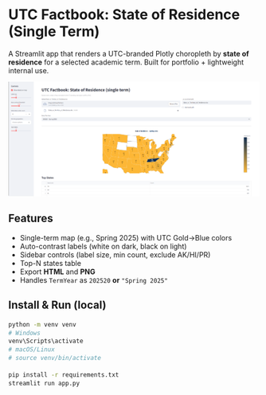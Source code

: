# UTC Factbook: State of Residence (Single Term)

A Streamlit app that renders a UTC-branded Plotly choropleth by **state of residence** for a selected academic term. Built for portfolio + lightweight internal use.

![Screenshot](images/screenshot.PNG)

## Features
- Single-term map (e.g., Spring 2025) with UTC Gold→Blue colors
- Auto-contrast labels (white on dark, black on light)
- Sidebar controls (label size, min count, exclude AK/HI/PR)
- Top-N states table
- Export **HTML** and **PNG**
- Handles `TermYear` as `202520` **or** `"Spring 2025"`

## Install & Run (local)
```bash
python -m venv venv
# Windows
venv\Scripts\activate
# macOS/Linux
# source venv/bin/activate

pip install -r requirements.txt
streamlit run app.py

